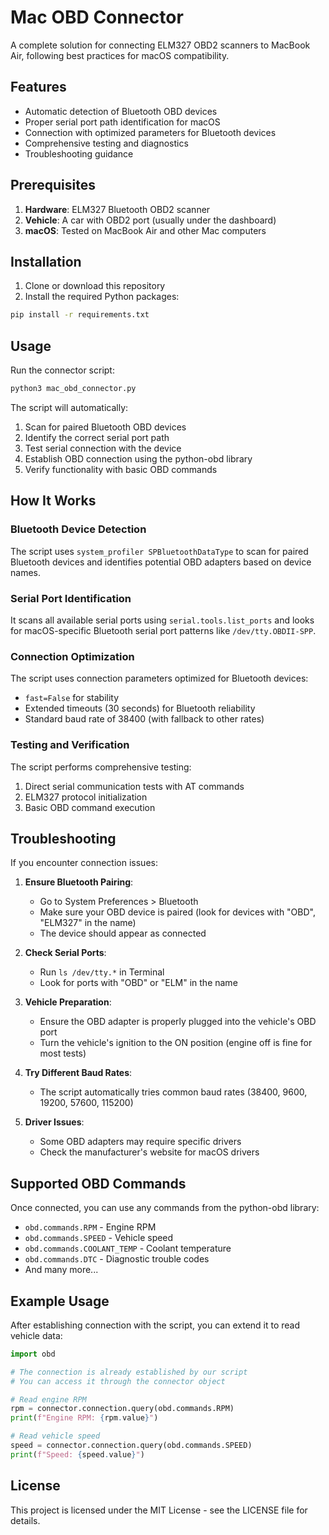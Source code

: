 # Mac OBD Connector

A complete solution for connecting ELM327 OBD2 scanners to MacBook Air, following best practices for macOS compatibility.

## Features

- Automatic detection of Bluetooth OBD devices
- Proper serial port path identification for macOS
- Connection with optimized parameters for Bluetooth devices
- Comprehensive testing and diagnostics
- Troubleshooting guidance

## Prerequisites

1. **Hardware**: ELM327 Bluetooth OBD2 scanner
2. **Vehicle**: A car with OBD2 port (usually under the dashboard)
3. **macOS**: Tested on MacBook Air and other Mac computers

## Installation

1. Clone or download this repository
2. Install the required Python packages:

```bash
pip install -r requirements.txt
```

## Usage

Run the connector script:

```bash
python3 mac_obd_connector.py
```

The script will automatically:
1. Scan for paired Bluetooth OBD devices
2. Identify the correct serial port path
3. Test serial connection with the device
4. Establish OBD connection using the python-obd library
5. Verify functionality with basic OBD commands

## How It Works

### Bluetooth Device Detection
The script uses `system_profiler SPBluetoothDataType` to scan for paired Bluetooth devices and identifies potential OBD adapters based on device names.

### Serial Port Identification
It scans all available serial ports using `serial.tools.list_ports` and looks for macOS-specific Bluetooth serial port patterns like `/dev/tty.OBDII-SPP`.

### Connection Optimization
The script uses connection parameters optimized for Bluetooth devices:
- `fast=False` for stability
- Extended timeouts (30 seconds) for Bluetooth reliability
- Standard baud rate of 38400 (with fallback to other rates)

### Testing and Verification
The script performs comprehensive testing:
1. Direct serial communication tests with AT commands
2. ELM327 protocol initialization
3. Basic OBD command execution

## Troubleshooting

If you encounter connection issues:

1. **Ensure Bluetooth Pairing**: 
   - Go to System Preferences > Bluetooth
   - Make sure your OBD device is paired (look for devices with "OBD", "ELM327" in the name)
   - The device should appear as connected

2. **Check Serial Ports**:
   - Run `ls /dev/tty.*` in Terminal
   - Look for ports with "OBD" or "ELM" in the name

3. **Vehicle Preparation**:
   - Ensure the OBD adapter is properly plugged into the vehicle's OBD port
   - Turn the vehicle's ignition to the ON position (engine off is fine for most tests)

4. **Try Different Baud Rates**:
   - The script automatically tries common baud rates (38400, 9600, 19200, 57600, 115200)

5. **Driver Issues**:
   - Some OBD adapters may require specific drivers
   - Check the manufacturer's website for macOS drivers

## Supported OBD Commands

Once connected, you can use any commands from the python-obd library:
- `obd.commands.RPM` - Engine RPM
- `obd.commands.SPEED` - Vehicle speed
- `obd.commands.COOLANT_TEMP` - Coolant temperature
- `obd.commands.DTC` - Diagnostic trouble codes
- And many more...

## Example Usage

After establishing connection with the script, you can extend it to read vehicle data:

```python
import obd

# The connection is already established by our script
# You can access it through the connector object

# Read engine RPM
rpm = connector.connection.query(obd.commands.RPM)
print(f"Engine RPM: {rpm.value}")

# Read vehicle speed
speed = connector.connection.query(obd.commands.SPEED)
print(f"Speed: {speed.value}")
```

## License

This project is licensed under the MIT License - see the LICENSE file for details.